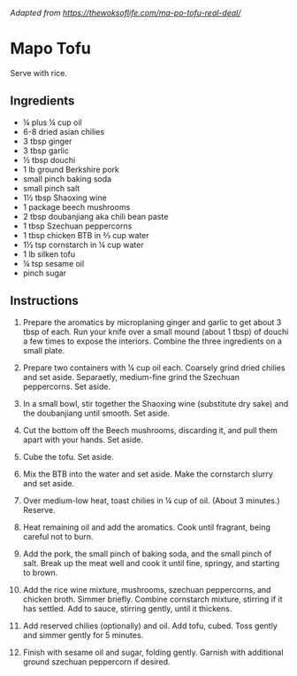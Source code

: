 *Adapted from https://thewoksoflife.com/ma-po-tofu-real-deal/*
# Mapo Tofu

Serve with rice.

## Ingredients

 - ¼ plus ¼ cup oil
 - 6-8 dried asian chilies
 - 3 tbsp ginger
 - 3 tbsp garlic
 - ½ tbsp douchi
 - 1 lb ground Berkshire pork
 - small pinch baking soda
 - small pinch salt
 - 1½ tbsp Shaoxing wine
 - 1 package beech mushrooms
 - 2 tbsp doubanjiang aka chili bean paste
 - 1 tbsp Szechuan peppercorns
 - 1 tbsp chicken BTB in ⅔ cup water
 - 1½ tsp cornstarch in ¼ cup water
 - 1 lb silken tofu
 - ¼ tsp sesame oil
 - pinch sugar

## Instructions

 1. Prepare the aromatics by microplaning ginger and garlic to get about 3 tbsp
    of each. Run your knife over a small mound (about 1 tbsp) of douchi a few
    times to expose the interiors. Combine the three ingredients on a small
    plate.

 2. Prepare two containers with ¼ cup oil each. Coarsely grind dried chilies
    and set aside. Separaetly, medium-fine grind the Szechuan peppercorns. Set
    aside.

 3. In a small bowl, stir together the Shaoxing wine (substitute dry sake) and
    the doubanjiang until smooth. Set aside.

 4. Cut the bottom off the Beech mushrooms, discarding it, and pull them apart
    with your hands. Set aside.

 5. Cube the tofu. Set aside.

 6. Mix the BTB into the water and set aside. Make the cornstarch slurry and
    set aside.

 7. Over medium-low heat, toast chilies in ¼ cup of oil. (About 3 minutes.)
    Reserve.

 8. Heat remaining oil and add the aromatics. Cook until fragrant, being
    careful not to burn.

 9. Add the pork, the small pinch of baking soda, and the small pinch of salt.
    Break up the meat well and cook it until fine, springy, and starting to
    brown.

 10. Add the rice wine mixture, mushrooms, szechuan peppercorns, and
     chicken broth. Simmer briefly. Combine cornstarch mixture, stirring if it
     has settled. Add to sauce, stirring gently, until it thickens.

 11. Add reserved chilies (optionally) and oil. Add tofu, cubed. Toss gently
     and simmer gently for 5 minutes.

 12. Finish with sesame oil and sugar, folding gently. Garnish with additional
     ground szechuan peppercorn if desired.
